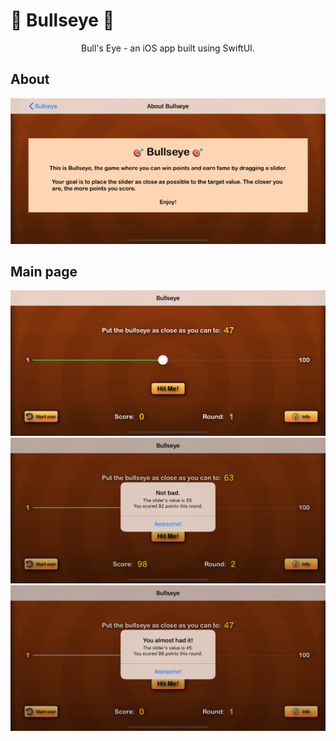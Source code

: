 # 🎯 Bullseye 🎯
<div align="center">
  Bull's Eye - an iOS app built using SwiftUI.
</div>

## About

<p align="center">
  <img alt="About image" title="Mockup" src="https://github.com/justadlet/iOS-SwiftUI-Bullseye/blob/master/BullseyeAbout.png?raw=true" width="720"></img>
 
</p>

## Main page

<p>
  <img alt="About image" title="Mockup" src="https://github.com/justadlet/iOS-SwiftUI-Bullseye/blob/master/Bullseye1.png?raw=true" width="640"></img>
  <img alt="About image" title="Mockup" src="https://github.com/justadlet/iOS-SwiftUI-Bullseye/blob/master/Bullseye0.png?raw=true" width="640"></img>
  <img alt="About image" title="Mockup" src="https://github.com/justadlet/iOS-SwiftUI-Bullseye/blob/master/Bullseye2.png?raw=true" width="640"></img>
</p>
